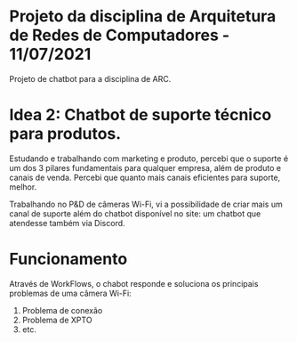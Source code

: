 # Projeto da disciplina de Arquitetura de Redes de Computadores - 11/07/2021
Projeto de chatbot para a disciplina de ARC.

# Idea 2: Chatbot de suporte técnico para produtos.
Estudando e trabalhando com marketing e produto, percebi que o suporte é um dos 3 pilares fundamentais para qualquer empresa, além de produto e canais de venda. Percebi que quanto mais canais eficientes para suporte, melhor.

Trabalhando no P&D de câmeras Wi-Fi, vi a possibilidade de criar mais um canal de suporte além do chatbot disponível no site: um chatbot que atendesse também via Discord.

# Funcionamento
Através de WorkFlows, o chabot responde e soluciona os principais problemas de uma câmera Wi-Fi:

1. Problema de conexão
2. Problema de XPTO
3. etc.
